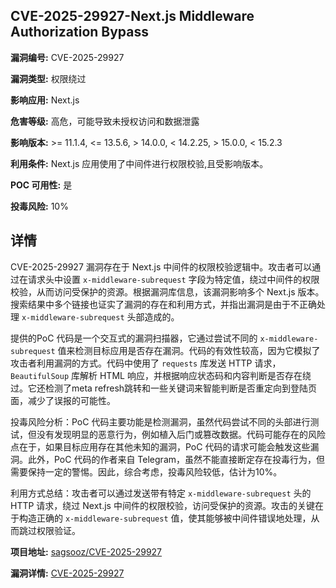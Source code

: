 ## CVE-2025-29927-Next.js Middleware Authorization Bypass

**漏洞编号:** CVE-2025-29927

**漏洞类型:** 权限绕过

**影响应用:** Next.js

**危害等级:** 高危，可能导致未授权访问和数据泄露

**影响版本:** >= 11.1.4, <= 13.5.6, > 14.0.0, < 14.2.25, > 15.0.0, < 15.2.3

**利用条件:** Next.js 应用使用了中间件进行权限校验,且受影响版本。

**POC 可用性:** 是

**投毒风险:** 10%

## 详情

CVE-2025-29927 漏洞存在于 Next.js 中间件的权限校验逻辑中。攻击者可以通过在请求头中设置 `x-middleware-subrequest` 字段为特定值，绕过中间件的权限校验，从而访问受保护的资源。根据漏洞库信息，该漏洞影响多个 Next.js 版本。搜索结果中多个链接也证实了漏洞的存在和利用方式，并指出漏洞是由于不正确处理 `x-middleware-subrequest` 头部造成的。

提供的PoC 代码是一个交互式的漏洞扫描器，它通过尝试不同的 `x-middleware-subrequest` 值来检测目标应用是否存在漏洞。代码的有效性较高，因为它模拟了攻击者利用漏洞的方式。代码中使用了 `requests` 库发送 HTTP 请求，`BeautifulSoup` 库解析 HTML 响应，并根据响应状态码和内容判断是否存在绕过。它还检测了meta refresh跳转和一些关键词来智能判断是否重定向到登陆页面，减少了误报的可能性。

投毒风险分析：PoC 代码主要功能是检测漏洞，虽然代码尝试不同的头部进行测试，但没有发现明显的恶意行为，例如植入后门或篡改数据。代码可能存在的风险点在于，如果目标应用存在其他未知的漏洞，PoC 代码的请求可能会触发这些漏洞。此外，PoC 代码的作者来自 Telegram，虽然不能直接断定存在投毒行为，但需要保持一定的警惕。因此，综合考虑，投毒风险较低，估计为10%。

利用方式总结：攻击者可以通过发送带有特定 `x-middleware-subrequest` 头的 HTTP 请求，绕过 Next.js 中间件的权限校验，访问受保护的资源。攻击的关键在于构造正确的 `x-middleware-subrequest` 值，使其能够被中间件错误地处理，从而跳过权限验证。

**项目地址:** [sagsooz/CVE-2025-29927](https://github.com/sagsooz/CVE-2025-29927)

**漏洞详情:** [CVE-2025-29927](https://nvd.nist.gov/vuln/detail/CVE-2025-29927)